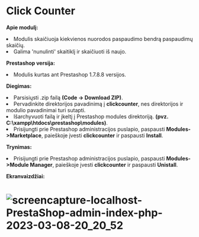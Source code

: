 # Click Counter
 
 <b> Apie modulį: </b>
<li> Modulis skaičiuoja kiekvienos nuorodos paspaudimo bendrą paspaudimų skaičių.
<li> Galima 'nunulinti' skaitiklį ir skaičiuoti iš naujo.

<b> Prestashop versija: </b>
<li> Modulis kurtas ant Prestashop 1.7.8.8 versijos.

<b> Diegimas: </b>
<li> Parsisiųsti .zip failą <b>(Code -> Download ZIP)</b>.
<li> Pervadinkite direktorijos pavadinimą į <b>clickcounter</b>, nes direktorijos ir modulio pavadinimai turi sutapti.
<li> Išarchyvuoti failą ir įkeltį į Prestashop modules direktoriją. <b>(pvz. C:\xampp\htdocs\prestashop\modules)</b>.
<li> Prisijungti prie Prestashop administracijos puslapio, paspausti <b>Modules->Marketplace</b>, paieškoje įvesti <b>clickcounter</b> ir paspausti <b>Install</b>.

<b> Trynimas: </b>
<li>  Prisijungti prie Prestashop administracijos puslapio, paspausti <b>Modules->Module Manager</b>, paieškoje įvesti <b>clickcounter</b> ir paspausti <b>Unistall</b>.

<b> Ekranvaizdžiai: </b>
# ![screencapture-localhost-PrestaShop-admin-index-php-2023-03-08-20_20_52](https://user-images.githubusercontent.com/107037107/223799277-b242aeb2-b7a1-4965-8b08-9c2566290b69.png)
